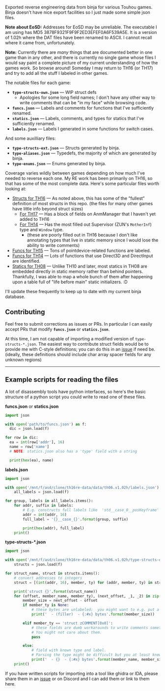 Exported reverse engineering data from binja for various Touhou games.  Binja doesn't have nice export facilities so I just made some simple json files.

**Note about EoSD:** Addresses for EoSD may be unreliable.  The executable I am using has MD5 3878F9321F9F9F2ED3EFEF0A6F539A5E.  It is a version of 1.02h where the DAT files have been renamed to ASCII.  I cannot recall where it came from, unfortunately.

**Note:** Currently there are *many* things that are documented better in one game than in any other, and there is currently no single game whose files I would say paint a complete picture of my current understanding of how the games work.  So browse around!  Someday I may return to TH16 (or TH17) and try to add all the stuff I labeled in other games.

The notable files for each game:

* **`type-structs-own.json`** — WIP struct defs
  + Apologies for some long field names; I don't have any other way to write comments that can be "in my face" while browsing code.
* **`funcs.json`** — Labels and comments for functions that I've sufficiently renamed.
* **`statics.json`** — Labels, comments, and types for statics that I've sufficiently renamed.
* **`labels.json`** — Labels I generated in some functions for switch cases.

And some auxilliary files:

* **`type-structs-ext.json`** — Structs generated by binja.
* **`type-aliases.json`** — Typedefs, the majority of which are generated by binja.
* **`type-enums.json`** — Enums generated by binja.

Coverage varies wildly between games depending on how much I've needed to reverse each one.  My RE work has been primarily on TH16, so that has some of the most complete data.  Here's some particular files worth looking at:

* [Structs for TH16](data/th16.v1.00a/type-structs-own.json) — As noted above, this has some of the "fullest" definition of most structs in this repo. (the files for many other games have little info beyond struct sizes)
  * [For TH17](data/th17.v1.00b/type-structs-own.json) — Has a block of fields on AnmManager that I haven't yet added to TH16
  * [For TH14](data/th14.v1.00b/type-structs-own.json) — Has the most filled out Supervisor (ZUN's `MotherInf`) type and `Window` type.
    - (these are poorly filled out in TH16 because I don't like annotating types that live in static memory since I would lose the ability to write comments)
* [Funcs for TH15](data/th15.v1.00b/funcs.json) — Tons of pointdevice-related functions are labeled.
* [Funcs for TH14](data/th14.v1.00b/funcs.json) — Lots of functions that use Direct3D and DirectInput are identified.
* [Statics for TH08](data/th08.v1.00d/statics.json) — Unlike TH10 and later, most statics in TH08 are embedded directly in static memory rather than behind pointers.  Thankfully, I was able to map a whole bunch of them after happening upon a table full of "life before main" static initializers. :D

I'll update these frequently to keep up to date with my current binja database.

## Contributing

Feel free to submit corrections as issues or PRs.  In particular I can easily accept PRs that modify **`funcs.json`** or **`statics.json`**.

At this time, I am not capable of importing a modified version of `type-structs-*.json`.  The easiest way to contribute struct fields would be to provide me with C-style definitions; you can do this in an [issue](https://github.com/exphp-share/th-re-data/issues) if need be.  (ideally, these definitions should include char array spacer fields for any unknown regions)

---

## Example scripts for reading the files

A lot of disassembly tools have python interfaces, so here's the basic structure of a python script you could write to read one of these files.

**funcs.json** or **statics.json**
```python
import json

with open('path/to/funcs.json') as f:
  dic = json.load(f)

for row in dic:
  ea = int(row['addr'], 16)
  name = row['name']
  # NOTE: statics.json also has a 'type' field with a string

  print(hex(ea), name)
```

**labels.json**
```python
import json

with open('/mnt/f/asd/clone/th16re-data/data/th06.v1.02h/labels.json') as f:
    all_labels = json.load(f)

for group, labels in all_labels.items():
    for addr, suffix in labels:
        # E.g. constructs full labels like  'std__case_0__posKeyframe'
        addr = int(addr, 16)
        full_label = '{}__case_{}'.format(group, suffix)

        print(hex(addr), full_label)
    print()
```

**type-structs-*.json**
```python
import json

with open('/mnt/f/asd/clone/th16re-data/data/th06.v1.02h/type-structs-own.json') as f:
    structs = json.load(f)

for struct_name, struct in structs.items():
    # convert addresses to integers
    struct = [(int(addr, 16), member, ty) for (addr, member, ty) in struct]

    print('struct {}'.format(struct_name))
    for (offset, member_name, member_ty), (next_offset, _1, _2) in zip(struct, struct[1:]):
        member_size = next_offset - offset
        if member_ty is None:
            # these bytes are unlabeled;  you might want to e.g. put a filler here
            print('  - (filler)  - {:#x} bytes'.format(member_size))

        elif member_ty == 'struct zCOMMENT[0x0]':
            # these fields are dumb workarounds to write comments sometimes.
            # You might not care about them.
            pass

        else:
            # field with known type and label.
            # Parsing the type might be difficult but you at least know its size...
            print('  - {}  - {:#x} bytes'.format(member_name, member_size))
    print()
```

If you have written scripts for importing into a tool like ghidra or IDA, please share them in an [issue](https://github.com/exphp-share/th-re-data/issues) or on Discord and I can add them or link to them here.
